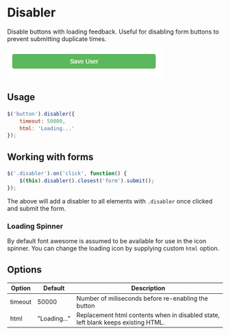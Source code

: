 Disabler
===========================

Disable buttons with loading feedback. Useful for disabling form buttons to prevent submitting duplicate times.

![demo](resources/demo.gif)

## Usage

```javascript
$('button').disabler({
	timeout: 50000,
	html: 'Loading...'
});
```

## Working with forms

```javascript
$('.disabler').on('click', function() {
	$(this).disabler().closest('form').submit();
});
```

The above will add a disabler to all elements with `.disabler` once clicked and submit the form.

### Loading Spinner

By default font awesome is assumed to be available for use in the icon spinner. You can change the loading icon by supplying custom `html` option.

## Options

Option    | Default                | Description
----------|------------------------|-----------------
timeout   | 50000                  | Number of miliseconds before re-enabling the button
html      | "Loading..."           | Replacement html contents when in disabled state, left blank keeps existing HTML.